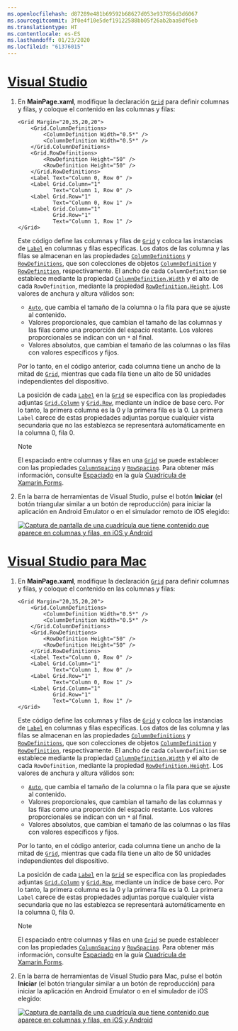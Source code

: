 ```yaml
---
ms.openlocfilehash: d87289e481b69592b68627d053e937856d3d6067
ms.sourcegitcommit: 3f0e4f10e5def19122588bb05f26ab2baa9df6eb
ms.translationtype: HT
ms.contentlocale: es-ES
ms.lasthandoff: 01/23/2020
ms.locfileid: "61376015"
---
```

# <a name="visual-studiotabvswin"></a>[Visual Studio](#tab/vswin)

1. En **MainPage.xaml**, modifique la declaración [`Grid`](xref:Xamarin.Forms.Grid) para definir columnas y filas, y coloque el contenido en las columnas y filas:

    ```xaml
    <Grid Margin="20,35,20,20">
        <Grid.ColumnDefinitions>
            <ColumnDefinition Width="0.5*" />
            <ColumnDefinition Width="0.5*" />
        </Grid.ColumnDefinitions>
        <Grid.RowDefinitions>
            <RowDefinition Height="50" />
            <RowDefinition Height="50" />
        </Grid.RowDefinitions>
        <Label Text="Column 0, Row 0" />
        <Label Grid.Column="1"
               Text="Column 1, Row 0" />
        <Label Grid.Row="1"
               Text="Column 0, Row 1" />
        <Label Grid.Column="1"
               Grid.Row="1"
               Text="Column 1, Row 1" />
    </Grid>
    ```

    Este código define las columnas y filas de [`Grid`](xref:Xamarin.Forms.Grid) y coloca las instancias de [`Label`](xref:Xamarin.Forms.Label) en columnas y filas específicas. Los datos de las columna y las filas se almacenan en las propiedades [`ColumnDefinitions`](xref:Xamarin.Forms.Grid.ColumnDefinitions) y [`RowDefinitions`](xref:Xamarin.Forms.Grid.RowDefinitions), que son colecciones de objetos [`ColumnDefinition`](xref:Xamarin.Forms.ColumnDefinition) y [`RowDefinition`](xref:Xamarin.Forms.RowDefinition), respectivamente. El ancho de cada `ColumnDefinition` se establece mediante la propiedad [`ColumnDefinition.Width`](xref:Xamarin.Forms.ColumnDefinition.Width) y el alto de cada `RowDefinition`, mediante la propiedad [`RowDefinition.Height`](xref:Xamarin.Forms.RowDefinition.Height). Los valores de anchura y altura válidos son:

    - [`Auto`](xref:Xamarin.Forms.GridUnitType.Auto), que cambia el tamaño de la columna o la fila para que se ajuste al contenido.
    - Valores proporcionales, que cambian el tamaño de las columnas y las filas como una proporción del espacio restante. Los valores proporcionales se indican con un `*` al final.
    - Valores absolutos, que cambian el tamaño de las columnas o las filas con valores específicos y fijos.

    Por lo tanto, en el código anterior, cada columna tiene un ancho de la mitad de [`Grid`](xref:Xamarin.Forms.Grid), mientras que cada fila tiene un alto de 50 unidades independientes del dispositivo.

    La posición de cada [`Label`](xref:Xamarin.Forms.Label) en la [`Grid`](xref:Xamarin.Forms.Grid) se especifica con las propiedades adjuntas [`Grid.Column`](xref:Xamarin.Forms.Grid.ColumnProperty) y [`Grid.Row`](xref:Xamarin.Forms.Grid.RowProperty), mediante un índice de base cero. Por lo tanto, la primera columna es la 0 y la primera fila es la 0. La primera `Label` carece de estas propiedades adjuntas porque cualquier vista secundaria que no las establezca se representará automáticamente en la columna 0, fila 0.

    > [!NOTE]
    > El espaciado entre columnas y filas en una [`Grid`](xref:Xamarin.Forms.Grid) se puede establecer con las propiedades [`ColumnSpacing`](xref:Xamarin.Forms.Grid.ColumnSpacing) y [`RowSpacing`](xref:Xamarin.Forms.Grid.RowSpacing). Para obtener más información, consulte [Espaciado](~/xamarin-forms/user-interface/layouts/grid.md#spacing) en la guía [Cuadrícula de Xamarin.Forms](~/xamarin-forms/user-interface/layouts/grid.md).

1. En la barra de herramientas de Visual Studio, pulse el botón **Iniciar** (el botón triangular similar a un botón de reproducción) para iniciar la aplicación en Android Emulator o en el simulador remoto de iOS elegido:

    [![Captura de pantalla de una cuadrícula que tiene contenido que aparece en columnas y filas, en iOS y Android](../images/columns-rows.png "Cuadrícula con contenido en columnas y filas")](../images/columns-rows-large.png#lightbox "Cuadrícula con contenido en columnas y filas")

# <a name="visual-studio-for-mactabvsmac"></a>[Visual Studio para Mac](#tab/vsmac)

1. En **MainPage.xaml**, modifique la declaración [`Grid`](xref:Xamarin.Forms.Grid) para definir columnas y filas, y coloque el contenido en las columnas y filas:

    ```xaml
    <Grid Margin="20,35,20,20">
        <Grid.ColumnDefinitions>
            <ColumnDefinition Width="0.5*" />
            <ColumnDefinition Width="0.5*" />
        </Grid.ColumnDefinitions>
        <Grid.RowDefinitions>
            <RowDefinition Height="50" />
            <RowDefinition Height="50" />
        </Grid.RowDefinitions>
        <Label Text="Column 0, Row 0" />
        <Label Grid.Column="1"
               Text="Column 1, Row 0" />
        <Label Grid.Row="1"
               Text="Column 0, Row 1" />
        <Label Grid.Column="1"
               Grid.Row="1"
               Text="Column 1, Row 1" />
    </Grid>
    ```

    Este código define las columnas y filas de [`Grid`](xref:Xamarin.Forms.Grid) y coloca las instancias de [`Label`](xref:Xamarin.Forms.Label) en columnas y filas específicas. Los datos de las columna y las filas se almacenan en las propiedades [`ColumnDefinitions`](xref:Xamarin.Forms.Grid.ColumnDefinitions) y [`RowDefinitions`](xref:Xamarin.Forms.Grid.RowDefinitions), que son colecciones de objetos [`ColumnDefinition`](xref:Xamarin.Forms.ColumnDefinition) y [`RowDefinition`](xref:Xamarin.Forms.RowDefinition), respectivamente. El ancho de cada `ColumnDefinition` se establece mediante la propiedad [`ColumnDefinition.Width`](xref:Xamarin.Forms.ColumnDefinition.Width) y el alto de cada `RowDefinition`, mediante la propiedad [`RowDefinition.Height`](xref:Xamarin.Forms.RowDefinition.Height). Los valores de anchura y altura válidos son:

    - [`Auto`](xref:Xamarin.Forms.GridUnitType.Auto), que cambia el tamaño de la columna o la fila para que se ajuste al contenido.
    - Valores proporcionales, que cambian el tamaño de las columnas y las filas como una proporción del espacio restante. Los valores proporcionales se indican con un `*` al final.
    - Valores absolutos, que cambian el tamaño de las columnas o las filas con valores específicos y fijos.

    Por lo tanto, en el código anterior, cada columna tiene un ancho de la mitad de [`Grid`](xref:Xamarin.Forms.Grid), mientras que cada fila tiene un alto de 50 unidades independientes del dispositivo.

    La posición de cada [`Label`](xref:Xamarin.Forms.Label) en la [`Grid`](xref:Xamarin.Forms.Grid) se especifica con las propiedades adjuntas [`Grid.Column`](xref:Xamarin.Forms.Grid.ColumnProperty) y [`Grid.Row`](xref:Xamarin.Forms.Grid.RowProperty), mediante un índice de base cero. Por lo tanto, la primera columna es la 0 y la primera fila es la 0. La primera `Label` carece de estas propiedades adjuntas porque cualquier vista secundaria que no las establezca se representará automáticamente en la columna 0, fila 0.

    > [!NOTE]
    > El espaciado entre columnas y filas en una [`Grid`](xref:Xamarin.Forms.Grid) se puede establecer con las propiedades [`ColumnSpacing`](xref:Xamarin.Forms.Grid.ColumnSpacing) y [`RowSpacing`](xref:Xamarin.Forms.Grid.RowSpacing). Para obtener más información, consulte [Espaciado](~/xamarin-forms/user-interface/layouts/grid.md#spacing) en la guía [Cuadrícula de Xamarin.Forms](~/xamarin-forms/user-interface/layouts/grid.md).

1. En la barra de herramientas de Visual Studio para Mac, pulse el botón **Iniciar** (el botón triangular similar a un botón de reproducción) para iniciar la aplicación en Android Emulator o en el simulador de iOS elegido:

    [![Captura de pantalla de una cuadrícula que tiene contenido que aparece en columnas y filas, en iOS y Android](../images/columns-rows.png "Cuadrícula con contenido en columnas y filas")](../images/columns-rows-large.png#lightbox "Cuadrícula con contenido en columnas y filas")
